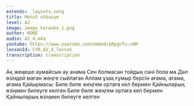 ```yaml
---
extends: _layouts.song
title: Menıñ otbasym
level: A2
image: image_karaoke_1.png
author: NONE
audio: A2_4.m4a
youtube: https://www.youtube.com/embed/pRpgnTu-x9M
lessonId: CYR_A2_4_lesson
transcription: transcription 
---
```

Ақ жеңеше аумайсын ау анама
Сен болмасан тойдың сәні бола ма
Дәл өзіндей маған жеңге сыйлаған
Аллам ұзақ ғұмыр берсін ағама, ағама, ағама
Қайырмасы:
Биле биле жеңгем ортаға кел бермен
Қайныларың өзіңмен билеуге келген
Биле биле жеңгем ортаға кел бермен
Қайныларың өзіңмен билеуге келген